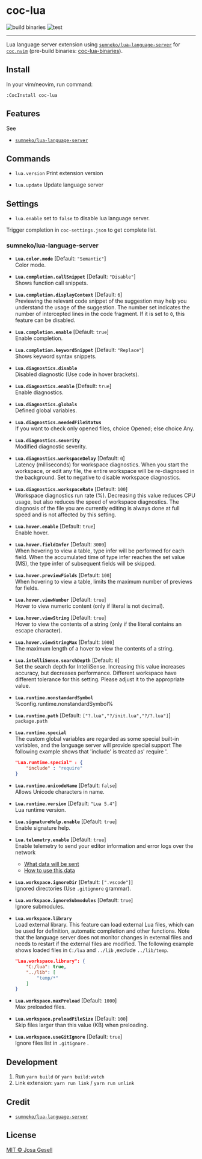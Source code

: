 # coc-lua

![build binaries](https://github.com/josa42/coc-lua-binaries/workflows/build/badge.svg)
![test](https://github.com/josa42/coc-lua/workflows/Main/badge.svg)

--------------------------------------------------------------------------------

Lua language server extension using [`sumneko/lua-language-server`](https://github.com/sumneko/lua-language-server)
for [`coc.nvim`](https://github.com/neoclide/coc.nvim)
(pre-build binaries: [coc-lua-binaries](https://github.com/josa42/coc-lua-binaries/releases/tag/latest)).

## Install

In your vim/neovim, run command:

```
:CocInstall coc-lua
```

## Features

See
- [`sumneko/lua-language-server`](https://github.com/sumneko/lua-language-server)

## Commands

- `lua.version`
  Print extension version

- `lua.update`
  Update language server

## Settings

- `lua.enable` set to `false` to disable lua language server.

Trigger completion in `coc-settings.json` to get complete list.

### sumneko/lua-language-server

- **`Lua.color.mode`** [Default: `"Semantic"`]  
  Color mode.

- **`Lua.completion.callSnippet`** [Default: `"Disable"`]  
  Shows function call snippets.

- **`Lua.completion.displayContext`** [Default: `6`]  
  Previewing the relevant code snippet of the suggestion may help you understand the usage of the suggestion. The number set indicates the number of intercepted lines in the code fragment. If it is set to `0`, this feature can be disabled.

- **`Lua.completion.enable`** [Default: `true`]  
  Enable completion.

- **`Lua.completion.keywordSnippet`** [Default: `"Replace"`]  
  Shows keyword syntax snippets.

- **`Lua.diagnostics.disable`**  
  Disabled diagnostic (Use code in hover brackets).

- **`Lua.diagnostics.enable`** [Default: `true`]  
  Enable diagnostics.

- **`Lua.diagnostics.globals`**  
  Defined global variables.

- **`Lua.diagnostics.neededFileStatus`**  
  If you want to check only opened files, choice Opened; else choice Any.

- **`Lua.diagnostics.severity`**  
  Modified diagnostic severity.

- **`Lua.diagnostics.workspaceDelay`** [Default: `0`]  
  Latency (milliseconds) for workspace diagnostics. When you start the workspace, or edit any file, the entire workspace will be re-diagnosed in the background. Set to negative to disable workspace diagnostics.

- **`Lua.diagnostics.workspaceRate`** [Default: `100`]  
  Workspace diagnostics run rate (%). Decreasing this value reduces CPU usage, but also reduces the speed of workspace diagnostics. The diagnosis of the file you are currently editing is always done at full speed and is not affected by this setting.

- **`Lua.hover.enable`** [Default: `true`]  
  Enable hover.

- **`Lua.hover.fieldInfer`** [Default: `3000`]  
  When hovering to view a table, type infer will be performed for each field. When the accumulated time of type infer reaches the set value (MS), the type infer of subsequent fields will be skipped.

- **`Lua.hover.previewFields`** [Default: `100`]  
  When hovering to view a table, limits the maximum number of previews for fields.

- **`Lua.hover.viewNumber`** [Default: `true`]  
  Hover to view numeric content (only if literal is not decimal).

- **`Lua.hover.viewString`** [Default: `true`]  
  Hover to view the contents of a string (only if the literal contains an escape character).

- **`Lua.hover.viewStringMax`** [Default: `1000`]  
  The maximum length of a hover to view the contents of a string.

- **`Lua.intelliSense.searchDepth`** [Default: `0`]  
  Set the search depth for IntelliSense. Increasing this value increases accuracy, but decreases performance. Different workspace have different tolerance for this setting. Please adjust it to the appropriate value.

- **`Lua.runtime.nonstandardSymbol`**  
  %config.runtime.nonstandardSymbol%

- **`Lua.runtime.path`** [Default: `["?.lua","?/init.lua","?/?.lua"]`]  
  `package.path`

- **`Lua.runtime.special`**  
  The custom global variables are regarded as some special built-in variables, and the language server will provide special support
  The following example shows that 'include' is treated as' require '.
  ```json
  "Lua.runtime.special" : {
      "include" : "require"
  }
  ```

- **`Lua.runtime.unicodeName`** [Default: `false`]  
  Allows Unicode characters in name.

- **`Lua.runtime.version`** [Default: `"Lua 5.4"`]  
  Lua runtime version.

- **`Lua.signatureHelp.enable`** [Default: `true`]  
  Enable signature help.

- **`Lua.telemetry.enable`** [Default: `true`]  
  Enable telemetry to send your editor information and error logs over the network
  * [What data will be sent](https://github.com/sumneko/lua-language-server/blob/master/script/service/telemetry.lua)
  * [How to use this data](https://github.com/sumneko/lua-telemetry-server/tree/master/method)

- **`Lua.workspace.ignoreDir`** [Default: `[".vscode"]`]  
  Ignored directories (Use `.gitignore` grammar).

- **`Lua.workspace.ignoreSubmodules`** [Default: `true`]  
  Ignore submodules.

- **`Lua.workspace.library`**  
  Load external library.
  This feature can load external Lua files, which can be used for definition, automatic completion and other functions. Note that the language server does not monitor changes in external files and needs to restart if the external files are modified.
  The following example shows loaded files in `C:/lua` and `../lib` ,exclude `../lib/temp`.
  ```json
  "Lua.workspace.library": {
      "C:/lua": true,
      "../lib": [
          "temp/*"
      ]
  }
  ```

- **`Lua.workspace.maxPreload`** [Default: `1000`]  
  Max preloaded files.

- **`Lua.workspace.preloadFileSize`** [Default: `100`]  
  Skip files larger than this value (KB) when preloading.

- **`Lua.workspace.useGitIgnore`** [Default: `true`]  
  Ignore files list in `.gitignore` .

## Development

1. Run `yarn build` or `yarn build:watch`
2. Link extension: `yarn run link` / `yarn run unlink`

## Credit

- [`sumneko/lua-language-server`](https://github.com/sumneko/lua-language-server#credit)

## License

[MIT © Josa Gesell](LICENSE)
